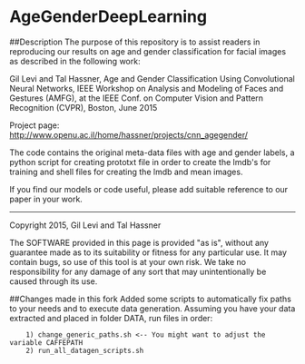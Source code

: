 # AgeGenderDeepLearning

##Description
The purpose of this repository is to assist readers in reproducing our results on age and gender classification for facial images as described in the following work:

Gil Levi and Tal Hassner, Age and Gender Classification Using Convolutional Neural Networks, IEEE Workshop on Analysis and Modeling of Faces and Gestures (AMFG), at the IEEE Conf. on Computer Vision and Pattern Recognition (CVPR), Boston, June 2015

Project page: http://www.openu.ac.il/home/hassner/projects/cnn_agegender/

The code contains the original meta-data files with age and gender labels, a python script for creating prototxt file in order to create the lmdb's for training and shell files for creating the lmdb and mean images. 


If you find our models or code useful, please add suitable reference to our paper in your work.


---
Copyright 2015, Gil Levi and Tal Hassner 

The SOFTWARE provided in this page is provided "as is", without any guarantee made as to its suitability or fitness for any particular use. It may contain bugs, so use of this tool is at your own risk. We take no responsibility for any damage of any sort that may unintentionally be caused through its use. 

##Changes made in this fork
Added some scripts to automatically fix paths to your needs and to execute data generation. Assuming you have your data extracted and placed in folder DATA, run files in order:

        1) change_generic_paths.sh <-- You might want to adjust the variable CAFFEPATH
        2) run_all_datagen_scripts.sh
